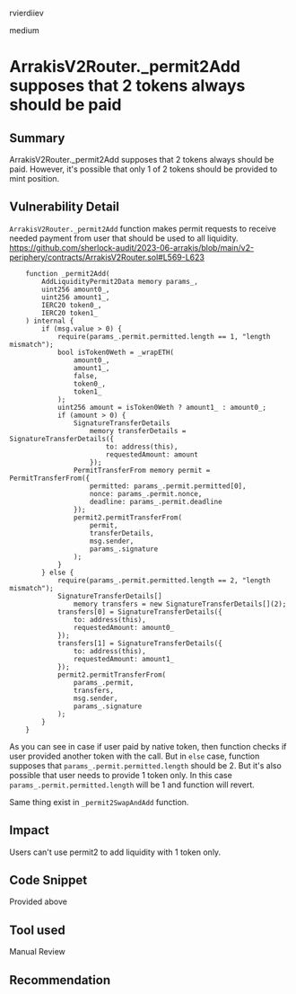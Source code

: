 rvierdiiev

medium

# ArrakisV2Router._permit2Add supposes that 2 tokens always should be paid

## Summary
ArrakisV2Router._permit2Add supposes that 2 tokens always should be paid. However, it's possible that only 1 of 2 tokens should be provided to mint position.
## Vulnerability Detail
`ArrakisV2Router._permit2Add` function makes permit requests to receive needed payment from user that should be used to all liquidity.
https://github.com/sherlock-audit/2023-06-arrakis/blob/main/v2-periphery/contracts/ArrakisV2Router.sol#L569-L623
```solidity
    function _permit2Add(
        AddLiquidityPermit2Data memory params_,
        uint256 amount0_,
        uint256 amount1_,
        IERC20 token0_,
        IERC20 token1_
    ) internal {
        if (msg.value > 0) {
            require(params_.permit.permitted.length == 1, "length mismatch");
            bool isToken0Weth = _wrapETH(
                amount0_,
                amount1_,
                false,
                token0_,
                token1_
            );
            uint256 amount = isToken0Weth ? amount1_ : amount0_;
            if (amount > 0) {
                SignatureTransferDetails
                    memory transferDetails = SignatureTransferDetails({
                        to: address(this),
                        requestedAmount: amount
                    });
                PermitTransferFrom memory permit = PermitTransferFrom({
                    permitted: params_.permit.permitted[0],
                    nonce: params_.permit.nonce,
                    deadline: params_.permit.deadline
                });
                permit2.permitTransferFrom(
                    permit,
                    transferDetails,
                    msg.sender,
                    params_.signature
                );
            }
        } else {
            require(params_.permit.permitted.length == 2, "length mismatch");
            SignatureTransferDetails[]
                memory transfers = new SignatureTransferDetails[](2);
            transfers[0] = SignatureTransferDetails({
                to: address(this),
                requestedAmount: amount0_
            });
            transfers[1] = SignatureTransferDetails({
                to: address(this),
                requestedAmount: amount1_
            });
            permit2.permitTransferFrom(
                params_.permit,
                transfers,
                msg.sender,
                params_.signature
            );
        }
    }
```
As you can see in case if user paid by native token, then function checks if user provided another token with the call.
But in `else` case, function supposes that `params_.permit.permitted.length` should be 2. But it's also possible that user needs to provide 1 token only. In this case  `params_.permit.permitted.length` will be 1 and function will revert.

Same thing exist in `_permit2SwapAndAdd` function.
## Impact
Users can't use permit2 to add liquidity with 1 token only.
## Code Snippet
Provided above
## Tool used

Manual Review

## Recommendation
